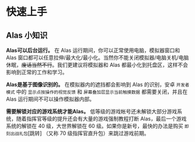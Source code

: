 # 快速上手

## Alas 小知识

**Alas可以后台运行。** 在 Alas 运行期间，你可以正常使用电脑，模拟器窗口和 Alas 窗口都可以任意拉伸/最大化/最小化。当然你不能关闭模拟器/电脑关机/电脑休眠，~~废话当然不行~~。我们更建议将模拟器和 Alas 都最小化到托盘区，这样不会影响到正常的工作和学习。

**Alas是基于图像识别的。** 在模拟器内的遮挡都会影响到 Alas 的识别，安卓 `开发者模式` 中的 `显示点按操作的视觉反馈` 和 `屏幕叠加层显示当前触摸数据` 都需要关闭，并且在 Alas 运行期间不可以操作模拟器内部。

**需要解锁对应的游戏系统才能Alas。** 低等级的游戏帐号还未解锁大部分游戏系统，随着指挥官等级的提升还会有大量的游戏强制教程打断 Alas，最后一个游戏系统的解锁在 40 级，大世界解锁在 60 级。如果你是新号，最快的办法是购买 `即刻出战礼包`[跳转] （又称 70 级指挥官直升包）来跳过游戏前期。
